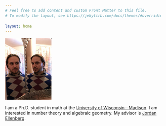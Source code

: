 ```yaml
---
# Feel free to add content and custom Front Matter to this file.
# To modify the layout, see https://jekyllrb.com/docs/themes/#overriding-theme-defaults

layout: home
---
```


<div>
<img src="IMG_2876.JPG" alt="Ivan Aidun" style="height:200px; width:auto; object-fit:contain">
</div>

I am a Ph.D. student in math at the [University of Wisconsin—Madison][uw-link]. I am interested in number theory and algebraic geometry. My advisor is [Jordan Ellenberg][ellenberg].

[uw-link]:https://math.wisc.edu/
[ellenberg]:https://www.jordanellenberg.com/